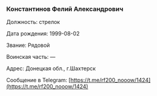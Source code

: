 ### Константинов Фелий Александрович

Должность: стрелок

Дата рождения: 1999-08-02

Звание: Рядовой

Воинская часть: —

Адрес: Донецкая обл., г.Шахтерск

Сообщение в Telegram: [https://t.me/rf200_nooow/1424](https://t.me/rf200_nooow/1424)
